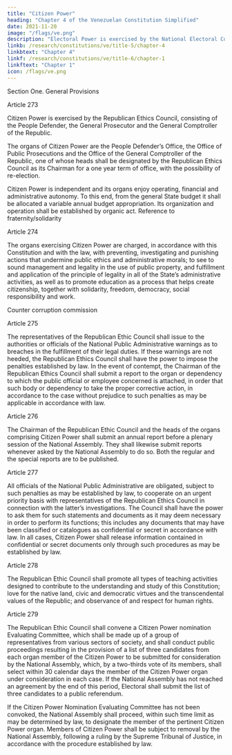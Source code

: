 ```yaml
---
title: "Citizen Power"
heading: "Chapter 4 of the Venezuelan Constitution Simplified"
date: 2021-11-20
image: "/flags/ve.png"
description: "Electoral Power is exercised by the National Electoral Council as governing body, and by the latter’s subordinate organs"
linkb: /research/constitutions/ve/title-5/chapter-4
linkbtext: "Chapter 4"
linkf: /research/constitutions/ve/title-6/chapter-1
linkftext: "Chapter 1"
icon: /flags/ve.png
---
```



Section One. General Provisions

Article 273

Citizen Power is exercised by the Republican Ethics Council, consisting of the People Defender, the General Prosecutor and the General Comptroller of the Republic. 

The organs of Citizen Power are the People Defender’s Office, the Office of Public Prosecutions and the Office of the General Comptroller of the Republic, one of whose heads shall be designated by the Republican Ethics Council as its Chairman for a one year term of office, with the possibility of re-election.

Citizen Power is independent and its organs enjoy operating, financial and
administrative autonomy. To this end, from the general State budget it shall be allocated
a variable annual budget appropriation.
Its organization and operation shall be established by organic act.
Reference to fraternity/solidarity

Article 274

The organs exercising Citizen Power are charged, in accordance with this Constitution and with the law, with preventing, investigating and punishing actions that undermine public ethics and administrative morals; to see to sound management and legality in the use of public property, and fulfillment and application of the principle of legality in all of the State’s administrative activities, as well as to promote education as a process that
helps create citizenship, together with solidarity, freedom, democracy, social
responsibility and work.

Counter corruption commission

Article 275

The representatives of the Republican Ethic Council shall issue to the authorities or officials of the National Public Administrative warnings as to breaches in the fulfillment of their legal duties. If these warnings are not heeded, the Republican Ethics Council shall have the power to impose the penalties established by law. In the event of contempt, the Chairman of the Republican Ethics Council shall submit a report to the organ or dependency to which the public official or employee concerned is attached, in order that such body or dependency to take the proper corrective action, in accordance to the case without prejudice to such penalties as may be applicable in accordance with law.

Article 276

The Chairman of the Republican Ethic Council and the heads of the organs comprising
Citizen Power shall submit an annual report before a plenary session of the National
Assembly. They shall likewise submit reports whenever asked by the National Assembly
to do so.
Both the regular and the special reports are to be published.

Article 277

All officials of the National Public Administrative are obligated, subject to such penalties
as may be established by law, to cooperate on an urgent priority basis with
representatives of the Republican Ethics Council in connection with the latter’s
investigations. The Council shall have the power to ask them for such statements and
documents as it may deem necessary in order to perform its functions; this includes any
documents that may have been classified or catalogues as confidential or secret in
accordance with law. In all cases, Citizen Power shall release information contained in
confidential or secret documents only through such procedures as may be established
by law.

Article 278

The Republican Ethic Council shall promote all types of teaching activities designed to
contribute to the understanding and study of this Constitution; love for the native land,
civic and democratic virtues and the transcendental values of the Republic; and
observance of and respect for human rights.

Article 279

The Republican Ethic Council shall convene a Citizen Power nomination Evaluating
Committee, which shall be made up of a group of representatives from various sectors
of society, and shall conduct public proceedings resulting in the provision of a list of three
candidates from each organ member of the Citizen Power to be submitted for
consideration by the National Assembly, which, by a two-thirds vote of its members,
shall select within 30 calendar days the member of the Citizen Power organ under
consideration in each case. If the National Assembly has not reached an agreement by
the end of this period, Electoral shall submit the list of three candidates to a public
referendum.

If the Citizen Power Nomination Evaluating Committee has not been convoked, the
National Assembly shall proceed, within such time limit as may be determined by law, to
designate the member of the pertinent Citizen Power organ.
Members of Citizen Power shall be subject to removal by the National Assembly,
following a ruling by the Supreme Tribunal of Justice, in accordance with the procedure
established by law.
